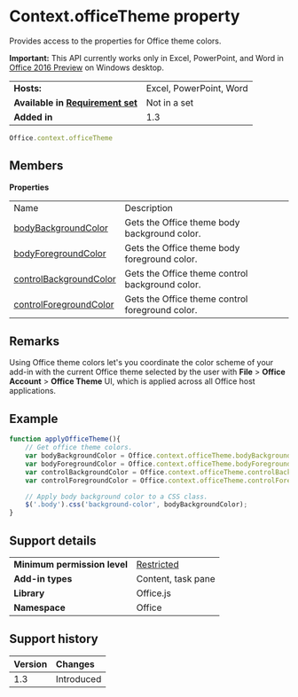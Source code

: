 
# Context.officeTheme property
Provides access to the properties for Office theme colors.

 **Important:** This API currently works only in Excel, PowerPoint, and Word in [Office 2016 Preview](https://products.office.com/office-2016-preview) on Windows desktop.


|||
|:-----|:-----|
|**Hosts:**|Excel, PowerPoint, Word|
|**Available in [Requirement set](https://docs.microsoft.com/office/dev/add-ins/develop/specify-office-hosts-and-api-requirements)**|Not in a set|
|**Added in**|1.3|



```js
Office.context.officeTheme
```


## Members


**Properties**

|||
|:-----|:-----|
|Name|Description|
|[bodyBackgroundColor ](../../reference/shared/office.context.bodybackgroundcolor.md)|Gets the Office theme body background color.|
|[bodyForegroundColor](../../reference/shared/office.context.bodyforegroundcolor.md)|Gets the Office theme body foreground color.|
|[controlBackgroundColor](../../reference/shared/office.context.controlbackgroundcolor.md)|Gets the Office theme control background color.|
|[controlForegroundColor](../../reference/shared/office.context.controlforegroundcolor.md)|Gets the Office theme control foreground color.|

## Remarks

Using Office theme colors let's you coordinate the color scheme of your add-in with the current Office theme selected by the user with  **File** > **Office Account** > **Office Theme** UI, which is applied across all Office host applications. 


## Example


```js
function applyOfficeTheme(){
    // Get office theme colors.
    var bodyBackgroundColor = Office.context.officeTheme.bodyBackgroundColor;
    var bodyForegroundColor = Office.context.officeTheme.bodyForegroundColor;
    var controlBackgroundColor = Office.context.officeTheme.controlBackgroundColor
    var controlForegroundColor = Office.context.officeTheme.controlForegroundColor;

    // Apply body background color to a CSS class.
    $('.body').css('background-color', bodyBackgroundColor);
}
```


## Support details



|||
|:-----|:-----|
|**Minimum permission level**|[Restricted](https://docs.microsoft.com/office/dev/add-ins/develop/requesting-permissions-for-api-use-in-content-and-task-pane-add-ins)|
|**Add-in types**|Content, task pane|
|**Library**|Office.js|
|**Namespace**|Office|

## Support history


|**Version**|**Changes**|
|:-----|:-----|
|1.3|Introduced|
